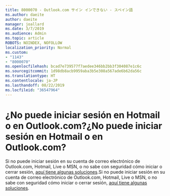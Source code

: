```yaml
---
title: 8000070 - Outlook.com サイン インできない - スペイン語
ms.author: daeite
author: daeite
manager: joallard
ms.date: 3/7/2019
ms.audience: Admin
ms.topic: article
ROBOTS: NOINDEX, NOFOLLOW
localization_priority: Normal
ms.custom:
- "1143"
- "8000070"
ms.openlocfilehash: bcad7e739577f7aedee346bb2bb3f304087e1c6c
ms.sourcegitcommit: 1d98db8acb9959aba3b5e308a567ade6b62da56c
ms.translationtype: HT
ms.contentlocale: ja-JP
ms.lasthandoff: 08/22/2019
ms.locfileid: "36547964"
---
```

# <a name="no-puede-iniciar-sesin-en-hotmail-o-en-outlookcom"></a><span data-ttu-id="97e8f-102">¿No puede iniciar sesión en Hotmail o en Outlook.com?</span><span class="sxs-lookup"><span data-stu-id="97e8f-102">¿No puede iniciar sesión en Hotmail o en Outlook.com?</span></span>

<span data-ttu-id="97e8f-103">Si no puede iniciar sesión en su cuenta de correo electrónico de Outlook.com, Hotmail, Live o MSN, o no sabe con seguridad cómo iniciar o cerrar sesión, [aquí tiene algunas soluciones](https://support.office.com/es-es/article/cómo-iniciar-o-cerrar-sesión-en-outlook-com-e08eb8ac-ac27-49f4-a400-a47311e1ee7e?ui=es-ES&rs=es-ES&ad=ES?wt.mc_id=Office_Outlook_com_Alchemy).</span><span class="sxs-lookup"><span data-stu-id="97e8f-103">Si no puede iniciar sesión en su cuenta de correo electrónico de Outlook.com, Hotmail, Live o MSN, o no sabe con seguridad cómo iniciar o cerrar sesión, [aquí tiene algunas soluciones](https://support.office.com/es-es/article/cómo-iniciar-o-cerrar-sesión-en-outlook-com-e08eb8ac-ac27-49f4-a400-a47311e1ee7e?ui=es-ES&rs=es-ES&ad=ES?wt.mc_id=Office_Outlook_com_Alchemy).</span></span>